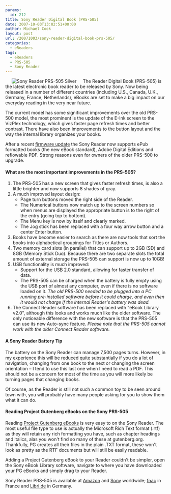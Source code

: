 ```yaml
---
params:
  id: 212
title: Sony Reader Digital Book (PRS-505)
date: 2007-10-03T13:02:51+00:00
author: Michael Cook
layout: post
url: /20071003/sony-reader-digital-book-prs-505/
categories:
  - eReaders
tags:
  - eReaders
  - PRS-505
  - Sony Reader
---
```

<img title="Sony Reader PRS-505 Silver" src="/images/sony-prs-505-sc.jpg" alt="Sony Reader PRS-505 Silver" hspace="20" align="left" />

The Reader Digital Book (PRS-505) is the latest electronic book reader to be released by Sony. Now being released in a number of different countries (including U.S., Canada, U.K., Germany, France, Netherlands), eBooks are set to make a big impact on our everyday reading in the very near future.

The current model has some significant improvements over the old PRS-500 model, the most prominent is the update of the E-Ink screen to the VizPlex technology, which gives faster page refresh times and better contrast. There have also been improvements to the button layout and the way the internal library organizes your books.

After a recent <a title="Sony firmware update news at TeleRead.org" href="http://www.teleread.org/blog/2008/07/24/the-update-for-the-sony-prs-505-epub-and-drmed-pdf/" rel="nofollow">firmware update</a> the Sony Reader now supports ePub formatted books (the new eBook standard), Adobe Digital Editions and reflowable PDF. Strong reasons even for owners of the older PRS-500 to upgrade.

<h4 style="clear: both;">
  What are the most important improvements in the PRS-505?
</h4>

  1. The PRS-505 has a new screen that gives faster refresh times, is also a little brighter and now supports 8 shades of gray.
  2. A much improved layout design:
      * Page turn buttons moved the right side of the Reader.
      * The Numerical buttons now match up to the screen numbers so when menus are displayed the appropriate button is to the right of the entry (going top to bottom).
      * The Menu key is now by itself and clearly marked.
      * The Jog stick has been replaced with a four way arrow button and a center Enter button.
  3. Books have become easier to search as there are now tools that sort the books into alphabetical groupings for Titles or Authors.
  4. Two memory card slots (in parallel) that can support up to 2GB (SD) and 8GB (Memory Stick Duo). Because there are two separate slots the total amount of external storage the PRS-505 can support is now up to 10GB!
  5. USB functionality is much improved:
      * Support for the USB 2.0 standard, allowing for faster transfer of data.
      * The PRS-505 can be charged when the battery is fully empty using the USB port of almost any computer, even if there is no software loaded on it. _The old PRS-500 needed to be plugged into a PC running pre-installed software before it could charge, and even then it would not charge if the internal Reader's battery was dead._
  6. The Connect Reader software has been replaced with "eBook Library v2.0", although this looks and works much like the older software. The only noticeable difference with the new software is that the PRS-505 can use its new Auto-sync feature. _Please note that the PRS-505 cannot work with the older Connect Reader software._

#### <!--more-->A Sony Reader Battery Tip

The battery on the Sony Reader can manage 7,500 pages turns. However, in my experience this will be reduced quite substantially if you do a lot of navigation, changing from one book to the next or changing the screen orientation – I tend to use this last one when I need to read a PDF. This should not be a concern for most of the time as you will more likely be turning pages that changing books.

Of course, as the Reader is still not such a common toy to be seen around town with, you will probably have many people asking for you to show them what it can do.

#### Reading Project Gutenberg eBooks on the Sony PRS-505

Reading <a title="Project Gutenberg FREE eBook classics" href="http://www.gutenberg.org" rel="nofollow">Project Gutenberg eBooks</a> is very easy to on the Sony Reader. The most useful file type to use is actually the Microsoft Rich Text format (.rtf) as they will retain any rich formatting you have, such as chapter headings and italics, alas you won't find so many of these at gutenberg.org. Thankfully, PG creates all their files in the plain .TXT format, these won't look as pretty as the RTF documents but will still be easily readable.

Adding a Project Gutenberg eBook to your Reader couldn't be simpler, open the Sony eBook Library software, navigate to where you have downloaded your PG eBooks and simply drag to your Reader.

Sony Reader PRS-505 is available at <a href="/out.php?id=amazon&s=1&t=sony-reader&c=post20071003" rel="nofollow">Amazon</a> and <a href="/out.php?id=sony&s=1&t=sony-reader&c=post20071003" rel="nofollow">Sony</a> worldwide; <a href="/out.php?id=fnac&s=1&t=sony-reader&c=post20071003" rel="nofollow">fnac</a> in France and <a href="/out.php?id=libri-de&s=1&t=sony-reader&c=post20071003" rel="nofollow">Libri.de</a> in Germany.
